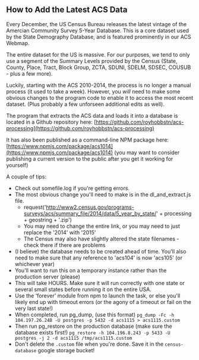 ## How to Add the Latest ACS Data

Every December, the US Census Bureau releases the latest vintage of the Amercian Community Survey 5-Year Database.  This is a core dataset used by the State Demography Database, and is featured prominently in our ACS Webmap.

The entire dataset for the US is massive.  For our purposes, we tend to only use a segment of the Summary Levels provided by the Census (State, County, Place, Tract, Block Group, ZCTA, SDUNI, SDELM, SDSEC, COUSUB - plus a few more).

Luckily, starting with the ACS 2010-2014, the process is no longer a manual process (it used to take a week).  However, you *will* need to make some obvious changes to the program code to enable it to access the most recent dataset. (Plus probably a few unforseen additional edits as well).

The program that extracts the ACS data and loads it into a database is located in a Github repository here: [https://github.com/royhobbstn/acs-processing](https://github.com/royhobbstn/acs-processing)

It has also been published as a command-line NPM package here:  [https://www.npmjs.com/package/acs1014](https://www.npmjs.com/package/acs1014)
(you may want to consider publishing a current version to the public after you get it working for yourself)

A couple of tips:

- Check out somefile.log if you're getting errors.
- The most obvious change you'll need to make is in the dl\_and\_extract.js file.
  - request('http://www2.census.gov/programs-surveys/acs/summary_file/2014/data/5_year_by_state/' + processing + geostring + '.zip')
  - You may need to change the entire link, or you may need to just replace the '2014' with '2015'
  - The Census may also have slightly altered the state filenames - check there if there are problems
- (I believe) the database needs to be created ahead of time.  You'll also need to make sure that any reference to 'acs104' is now 'acs105' (or whichever year)
- You'll want to run this on a temporary instance rather than the production server (please)
- This will take HOURS.  Make sure it will run correctly with one state or several small states before running it on the entire USA.
- Use the 'forever' module from npm to launch the task, or else you'll likely end up with timeout errors (or the agony of a timeout or fail on the very last state!)
- When completed, run pg\_dump, (use this format) ```pg_dump -Fc -h 104.197.26.248 -U postgres -p 5432 -d acs1115 > acs1115.custom```
- Then run pg\_restore on the production database (make sure the database exists first!) ```pg_restore -h 104.196.8.243 -p 5433 -U postgres -j 2 -d acs1115 /tmp/acs1115.custom```
- Don't delete the ```.custom``` file when you're done.  Save it in the ```census-database``` google storage bucket!
